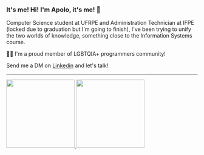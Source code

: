 ### It's me! Hi! I'm Apolo, it's me! 👋

Computer Science student at UFRPE and Administration Technician at IFPE (locked due to graduation but I'm going to finish), I've been trying to unify the two worlds of knowledge, something close to the Information Systems course.

🏳️‍🌈 I'm a proud member of LGBTQIA+ programmers community!

Send me a DM on [Linkedin](https://www.linkedin.com/in/apolo-albuquerque-994813159) and let's talk!

<hr/>

<div>
  <a href="https://github.com/apoloapolo">
  <img height="180em" src="https://github-readme-stats.vercel.app/api/top-langs/?username=apoloapolo&layout=compact&langs_count=6&theme=dracula"/>
  <img height="180em" src="https://github-readme-stats.vercel.app/api?username=apoloapolo&show_icons=true&theme=dracula&include_all_commits=true&count_private=true"/>
</div>

